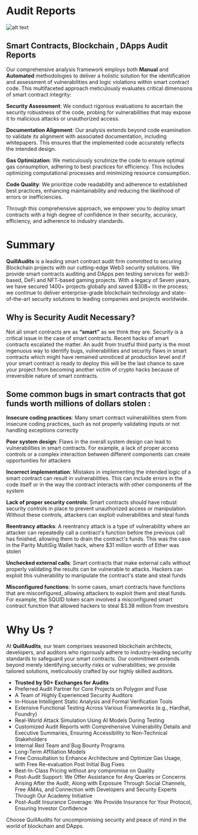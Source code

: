 # Audit Reports

![alt text](https://github.com/Quillhash/QuillAudit_Reports/blob/master/Images/Images/Linekdin%20Profile%20cover-2.png)


## Smart Contracts, Blockchain , DApps Audit Reports

Our comprehensive analysis framework employs both **Manual** and **Automated** methodologies to deliver a holistic solution for the identification and assessment of vulnerabilities and logic violations within smart contract code. This multifaceted approach meticulously evaluates critical dimensions of smart contract integrity:

**Security Assessment**: We conduct rigorous evaluations to ascertain the security robustness of the code, probing for vulnerabilities that may expose it to malicious attacks or unauthorized access.

**Documentation Alignment**: Our analysis extends beyond code examination to validate its alignment with associated documentation, including whitepapers. This ensures that the implemented code accurately reflects the intended design.

**Gas Optimization**: We meticulously scrutinize the code to ensure optimal gas consumption, adhering to best practices for efficiency. This includes optimizing computational processes and minimizing resource consumption.

**Code Quality**: We prioritize code readability and adherence to established best practices, enhancing maintainability and reducing the likelihood of errors or inefficiencies.

Through this comprehensive approach, we empower you to deploy smart contracts with a high degree of confidence in their security, accuracy, efficiency, and adherence to industry standards.

# Summary

**QuillAudits** is a leading smart contract audit firm committed to securing Blockchain projects with our cutting-edge Web3 security solutions. We provide smart contracts auditing and DApps pen testing services for web3-based, DeFi and NFT-based gaming projects. With a legacy of Seven years, we have secured 1400+ projects globally and saved $30B+ in the process; we continue to deliver enterprise-grade blockchain technology and state-of-the-art security solutions to leading companies and projects worldwide.

## Why is Security Audit Necessary?

Not all smart contracts are as **“smart”** as we think they are. Security is a critical issue in the case of smart contracts. Recent hacks of smart contracts escalated the matter. An audit from trustful third party is the most ingenuous way to identify bugs, vulnerabilities and security flaws in smart contracts which might have remained unnoticed at production level and if your smart contract is ready to deploy this will be the last chance to save your project from becoming another victim of crypto hacks because of irreversible nature of smart contracts.

## Some common bugs in smart contracts that got funds worth millions of dollars stolen :

**Insecure coding practices**: Many smart contract vulnerabilities stem from insecure coding practices, such as not properly validating inputs or not handling exceptions correctly

**Poor system design**: Flaws in the overall system design can lead to vulnerabilities in smart contracts. For example, a lack of proper access controls or a complex interaction between different components can create opportunities for attackers

**Incorrect implementation**: Mistakes in implementing the intended logic of a smart contract can result in vulnerabilities. This can include errors in the code itself or in the way the contract interacts with other components of the system

**Lack of proper security controls**: Smart contracts should have robust security controls in place to prevent unauthorized access or manipulation. Without these controls, attackers can exploit vulnerabilities and steal funds

**Reentrancy attacks**: A reentrancy attack is a type of vulnerability where an attacker can repeatedly call a contract's function before the previous call has finished, allowing them to drain the contract's funds. This was the case in the Parity MultiSig Wallet hack, where $31 million worth of Ether was stolen

**Unchecked external calls**: Smart contracts that make external calls without properly validating the results can be vulnerable to attacks. Hackers can exploit this vulnerability to manipulate the contract's state and steal funds

**Misconfigured functions**: In some cases, smart contracts have functions that are misconfigured, allowing attackers to exploit them and steal funds. For example, the SQUID token scam involved a misconfigured smart contract function that allowed hackers to steal $3.38 million from investors
# Why Us ?

At **QuillAudits**, our team comprises seasoned blockchain architects, developers, and auditors who rigorously adhere to industry-leading security standards to safeguard your smart contracts. Our commitment extends beyond merely identifying security risks or vulnerabilities; we provide tailored solutions, meticulously crafted by our highly skilled auditors.

- **Trusted by 50+ Exchanges for Audits**
- Preferred Audit Partner for Core Projects on Polygon and Fuse
- A Team of Highly Experienced Security Auditors
- In-House Intelligent Static Analysis and Formal Verification Tools
- Extensive Functional Testing Across Various Frameworks (e.g., Hardhat, Foundry)
- Real-World Attack Simulation Using AI Models During Testing
- Customized Audit Reports with Comprehensive Vulnerability Details and Executive Summaries, Ensuring Accessibility to Non-Technical Stakeholders
- Internal Red Team and Bug Bounty Programs
- Long-Term Affiliation Models
- Free Consultation to Enhance Architecture and Optimize Gas Usage, with Free Re-evaluation Post Initial Bug Fixes
- Best-In-Class Pricing without any compromise on Quality
- Post-Audit Support: We Offer Assistance for Any Queries or Concerns Arising After the Audit, Along with Exposure Through Social Channels, Free AMAs, and Connection with Developers and Security Experts Through Our Academy Initiative
- Post-Audit Insurance Coverage: We Provide Insurance for Your Protocol, Ensuring Investor Confidence

Choose QuillAudits for uncompromising security and peace of mind in the world of blockchain and DApps.
